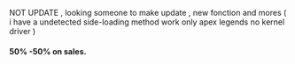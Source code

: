 NOT UPDATE , looking someone to make update , new fonction and mores ( i have a undetected side-loading method work only apex legends no kernel driver )
#### 50% -50% on sales.
